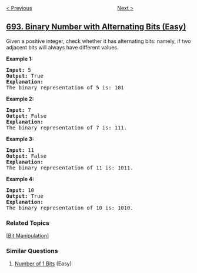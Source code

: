 <!--|This file generated by command(leetcode description); DO NOT EDIT.    |-->
<!--+----------------------------------------------------------------------+-->
<!--|@author    openset <openset.wang@gmail.com>                           |-->
<!--|@link      https://github.com/openset                                 |-->
<!--|@home      https://github.com/openset/leetcode                        |-->
<!--+----------------------------------------------------------------------+-->

[< Previous](https://github.com/openset/leetcode/tree/master/problems/top-k-frequent-words "Top K Frequent Words")
　　　　　　　　　　　　　　　　
[Next >](https://github.com/openset/leetcode/tree/master/problems/number-of-distinct-islands "Number of Distinct Islands")

## [693. Binary Number with Alternating Bits (Easy)](https://leetcode.com/problems/binary-number-with-alternating-bits "交替位二进制数")

<p>Given a positive integer, check whether it has alternating bits: namely, if two adjacent bits will always have different values.</p>

<p><b>Example 1:</b><br />
<pre>
<b>Input:</b> 5
<b>Output:</b> True
<b>Explanation:</b>
The binary representation of 5 is: 101
</pre>
</p>

<p><b>Example 2:</b><br />
<pre>
<b>Input:</b> 7
<b>Output:</b> False
<b>Explanation:</b>
The binary representation of 7 is: 111.
</pre>
</p>

<p><b>Example 3:</b><br />
<pre>
<b>Input:</b> 11
<b>Output:</b> False
<b>Explanation:</b>
The binary representation of 11 is: 1011.
</pre>
</p>

<p><b>Example 4:</b><br />
<pre>
<b>Input:</b> 10
<b>Output:</b> True
<b>Explanation:</b>
The binary representation of 10 is: 1010.
</pre>
</p>

### Related Topics
  [[Bit Manipulation](https://github.com/openset/leetcode/tree/master/tag/bit-manipulation/README.md)]

### Similar Questions
  1. [Number of 1 Bits](https://github.com/openset/leetcode/tree/master/problems/number-of-1-bits) (Easy)
